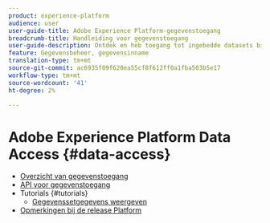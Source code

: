 ```yaml
---
product: experience-platform
audience: user
user-guide-title: Adobe Experience Platform-gegevenstoegang
breadcrumb-title: Handleiding voor gegevenstoegang
user-guide-description: Ontdek en heb toegang tot ingebedde datasets binnen Platform.
feature: Gegevensbeheer, gegevensinname
translation-type: tm+mt
source-git-commit: ac6935f09f620ea55cf8f612ff0a1fba503b5e17
workflow-type: tm+mt
source-wordcount: '41'
ht-degree: 2%

---
```



# Adobe Experience Platform Data Access {#data-access}

- [Overzicht van gegevenstoegang](home.md)
- [API voor gegevenstoegang](api.md)
- Tutorials {#tutorials}
   - [Gegevenssetgegevens weergeven](tutorials/dataset-data.md)
- [Opmerkingen bij de release Platform](https://www.adobe.com/go/platform-release-notes-en)